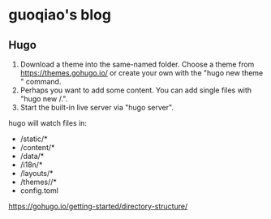 # guoqiao's blog

## Hugo

1. Download a theme into the same-named folder.
   Choose a theme from https://themes.gohugo.io/ or
   create your own with the "hugo new theme <THEMENAME>" command.
2. Perhaps you want to add some content. You can add single files
   with "hugo new <SECTIONNAME>/<FILENAME>.<FORMAT>".
3. Start the built-in live server via "hugo server".

hugo will watch files in:

- /static/*
- /content/*
- /data/*
- /i18n/*
- /layouts/*
- /themes/<theme>/*
- config.toml

https://gohugo.io/getting-started/directory-structure/
